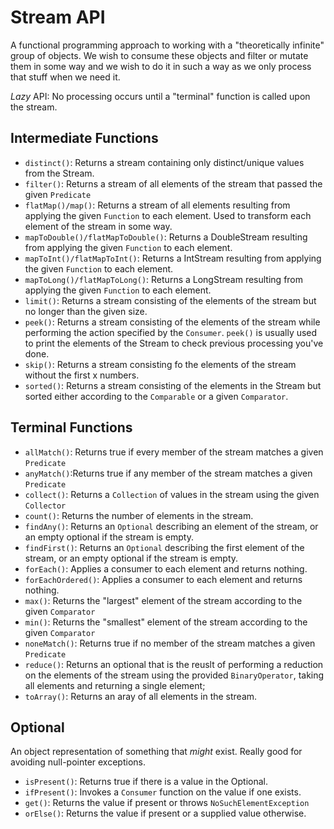 # Stream API
A functional programming approach to working with a "theoretically infinite" group of objects. We wish to consume these objects and filter or mutate them in some way and we wish to do it in such a way as we only process that stuff when we need it.

*Lazy* API: No processing occurs until a "terminal" function is called upon the stream.

## Intermediate Functions
* `distinct()`: Returns a stream containing only distinct/unique values from the Stream.
* `filter()`: Returns a stream of all elements of the stream that passed the given `Predicate`
* `flatMap()/map()`: Returns a stream of all elements resulting from applying the given `Function` to each element. Used to transform each element of the stream in some way.
* `mapToDouble()/flatMapToDouble()`: Returns a DoubleStream resulting from applying the given `Function` to each element.
* `mapToInt()/flatMapToInt()`: Returns a IntStream resulting from applying the given `Function` to each element.
* `mapToLong()/flatMapToLong()`: Returns a LongStream resulting from applying the given `Function` to each element.
* `limit()`: Returns a stream consisting of the elements of the stream but no longer than the given size.
* `peek()`: Returns a stream consisting of the elements of the stream while performing the action specified by the `Consumer`. `peek()` is usually used to print the elements of the Stream to check previous processing you've done.
* `skip()`: Returns a stream consisting fo the elements of the stream without the first x numbers.
* `sorted()`: Returns a stream consisting of the elements in the Stream but sorted either according to the `Comparable` or a given `Comparator`.

## Terminal Functions
* `allMatch()`: Returns true if every member of the stream matches a given `Predicate`
* `anyMatch()`:Returns true if any member of the stream matches a given `Predicate`
* `collect()`: Returns a `Collection` of values in the stream using the given `Collector`
* `count()`: Returns the number of elements in the stream.
* `findAny()`: Returns an `Optional` describing an element of the stream, or an empty optional if the stream is empty.
* `findFirst()`: Returns an `Optional` describing the first element of the stream, or an empty optional if the stream is empty.
* `forEach()`: Applies a consumer to each element and returns nothing.
* `forEachOrdered()`: Applies a consumer to each element and returns nothing.
* `max()`: Returns the "largest" element of the stream according to the given `Comparator`
* `min()`: Returns the "smallest" element of the stream according to the given `Comparator`
* `noneMatch()`: Returns true if no member of the stream matches a given `Predicate`
* `reduce()`: Returns an optional that is the reuslt of performing a reduction on the elements of the stream using the provided `BinaryOperator`, taking all elements and returning a single element;
* `toArray()`: Returns an aray of all elements in the stream.

## Optional
An object representation of something that *might* exist. Really good for avoiding null-pointer exceptions.

* `isPresent()`: Returns true if there is a value in the Optional.
* `ifPresent()`: Invokes a `Consumer` function on the value if one exists.
* `get()`: Returns the value if present or throws `NoSuchElementException`
* `orElse()`: Returns the value if present or a supplied value otherwise.